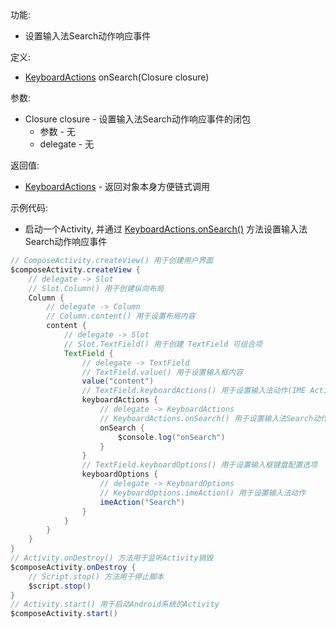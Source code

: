 功能:

+ 设置输入法Search动作响应事件

定义:

+ [KeyboardActions](/API/UI/Compose/Widget/TextField/KeyboardActions/README.md) onSearch(Closure closure)

参数:

+ Closure closure - 设置输入法Search动作响应事件的闭包
    + 参数 - 无
    + delegate - 无

返回值:

+ [KeyboardActions](/API/UI/Compose/Widget/TextField/KeyboardActions/README.md) - 返回对象本身方便链式调用

示例代码:

+ 启动一个Activity,
  并通过 [KeyboardActions.onSearch()](/API/UI/Compose/Widget/TextField/KeyboardActions/README.md?id=onSearch)
  方法设置输入法Search动作响应事件

```groovy
// ComposeActivity.createView() 用于创建用户界面
$composeActivity.createView {
    // delegate -> Slot
    // Slot.Column() 用于创建纵向布局
    Column {
        // delegate -> Column
        // Column.content() 用于设置布局内容
        content {
            // delegate -> Slot
            // Slot.TextField() 用于创建 TextField 可组合项
            TextField {
                // delegate -> TextField
                // TextField.value() 用于设置输入框内容
                value("content")
                // TextField.keyboardActions() 用于设置输入法动作(IME Action)响应事件
                keyboardActions {
                    // delegate -> KeyboardActions
                    // KeyboardActions.onSearch() 用于设置输入法Search动作响应事件
                    onSearch {
                        $console.log("onSearch")
                    }
                }
                // TextField.keyboardOptions() 用于设置输入框键盘配置选项
                keyboardOptions {
                    // delegate -> KeyboardOptions
                    // KeyboardOptions.imeAction() 用于设置输入法动作
                    imeAction("Search")
                }
            }
        }
    }
}
// Activity.onDestroy() 方法用于监听Activity销毁
$composeActivity.onDestroy {
    // Script.stop() 方法用于停止脚本
    $script.stop()
}
// Activity.start() 用于启动Android系统的Activity
$composeActivity.start()
```